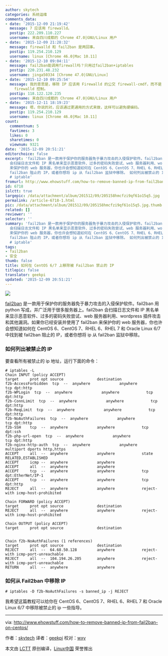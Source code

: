 ```yaml
---
author: skytech
categories: 系统运维
comments_data:
- date: '2015-12-09 21:19:42'
  message: 7 应该用 firewalld。
  postip: 222.209.110.227
  username: 来自四川成都的 Chrome 47.0|GNU/Linux 用户
- date: '2015-12-09 21:28:32'
  message: firewalld 和 fail2ban 是两回事。
  postip: 119.254.210.129
  username: linux [Chrome 46.0|Mac 10.11]
- date: '2015-12-10 09:04:11'
  message: fail2ban能调用firewall吗？只用过fail2ban+iptables
  postip: 220.231.48.232
  username: jinga50334 [Chrome 47.0|GNU/Linux]
- date: '2015-12-10 09:25:54'
  message: 我的意思是，移除 IP 应该用 Firewalld 的公交 firewall-cmdf，而不是 iptables。因为默认设置下，7 的防火墙是由
    firewalld 控制。
  postip: 118.122.120.235
  username: 来自四川成都的 Chrome 47.0|GNU/Linux 用户
- date: '2015-12-11 18:19:23'
  message: 嗯，你说的对，应该通过更通用的方式来做，这样可以避免硬编码。
  postip: 119.254.210.129
  username: linux [Chrome 46.0|Mac 10.11]
count:
  commentnum: 5
  favtimes: 3
  likes: 0
  sharetimes: 0
  viewnum: 9321
date: '2015-12-09 20:51:21'
editorchoice: false
excerpt: 'fail2ban 是一款用于保护你的服务器免于暴力攻击的入侵保护软件。fail2ban 用 python 写成，并广泛用于很多服务器上。fail2ban
  会扫描日志文件和 IP 黑名单来显示恶意软件、过多的密码失败尝试、web 服务器利用、wordpress 插件攻击和其他漏洞。如果你已经安装并使用了 fail2ban
  来保护你的 web 服务器，你也许会想知道如何在 CentOS 6、CentOS 7、RHEL 6、RHEL 7 和 Oracle Linux 6/7 中找到被
  fail2ban 阻止的 IP，或者你想将 ip 从 fail2ban 监狱中移除。 如何列出被禁止的 IP 要查看所有被禁止的 ip 地址，运行下面的命令：
  # iptable'
fromurl: http://www.ehowstuff.com/how-to-remove-banned-ip-from-fail2ban-on-centos/
id: 6718
islctt: true
largepic: /data/attachment/album/201512/09/205158hmcfzi9qf61o15q5.jpg
permalink: /article-6718-1.html
pic: /data/attachment/album/201512/09/205158hmcfzi9qf61o15q5.jpg.thumb.jpg
related: []
reviewer: ''
selector: ''
summary: 'fail2ban 是一款用于保护你的服务器免于暴力攻击的入侵保护软件。fail2ban 用 python 写成，并广泛用于很多服务器上。fail2ban
  会扫描日志文件和 IP 黑名单来显示恶意软件、过多的密码失败尝试、web 服务器利用、wordpress 插件攻击和其他漏洞。如果你已经安装并使用了 fail2ban
  来保护你的 web 服务器，你也许会想知道如何在 CentOS 6、CentOS 7、RHEL 6、RHEL 7 和 Oracle Linux 6/7 中找到被
  fail2ban 阻止的 IP，或者你想将 ip 从 fail2ban 监狱中移除。 如何列出被禁止的 IP 要查看所有被禁止的 ip 地址，运行下面的命令：
  # iptable'
tags:
- fail2ban
- 安全
thumb: false
title: 如何在 CentOS 6/7 上移除被 Fail2ban 禁止的 IP
titlepic: false
translator: geekpi
updated: '2015-12-09 20:51:21'
---
```


![](/data/attachment/album/201512/09/205158hmcfzi9qf61o15q5.jpg)


[fail2ban](http://www.fail2ban.org/wiki/index.php/Main_Page) 是一款用于保护你的服务器免于暴力攻击的入侵保护软件。fail2ban 用 python 写成，并广泛用于很多服务器上。fail2ban 会扫描日志文件和 IP 黑名单来显示恶意软件、过多的密码失败尝试、web 服务器利用、wordpress 插件攻击和其他漏洞。如果你已经安装并使用了 fail2ban 来保护你的 web 服务器，你也许会想知道如何在 CentOS 6、CentOS 7、RHEL 6、RHEL 7 和 Oracle Linux 6/7 中找到被 fail2ban 阻止的 IP，或者你想将 ip 从 fail2ban 监狱中移除。


### 如何列出被禁止的 IP


要查看所有被禁止的 ip 地址，运行下面的命令：



```
# iptables -L
Chain INPUT (policy ACCEPT)
target     prot opt source               destination
f2b-AccessForbidden  tcp  --  anywhere             anywhere            tcp dpt:http
f2b-WPLogin  tcp  --  anywhere             anywhere            tcp dpt:http
f2b-ConnLimit  tcp  --  anywhere             anywhere            tcp dpt:http
f2b-ReqLimit  tcp  --  anywhere             anywhere            tcp dpt:http
f2b-NoAuthFailures  tcp  --  anywhere             anywhere            tcp dpt:http
f2b-SSH    tcp  --  anywhere             anywhere            tcp dpt:ssh
f2b-php-url-open  tcp  --  anywhere             anywhere            tcp dpt:http
f2b-nginx-http-auth  tcp  --  anywhere             anywhere            multiport dports http,https
ACCEPT     all  --  anywhere             anywhere            state RELATED,ESTABLISHED
ACCEPT     icmp --  anywhere             anywhere
ACCEPT     all  --  anywhere             anywhere
ACCEPT     tcp  --  anywhere             anywhere            tcp dpt:EtherNet/IP-1
ACCEPT     tcp  --  anywhere             anywhere            tcp dpt:http
REJECT     all  --  anywhere             anywhere            reject-with icmp-host-prohibited

Chain FORWARD (policy ACCEPT)
target     prot opt source               destination
REJECT     all  --  anywhere             anywhere            reject-with icmp-host-prohibited

Chain OUTPUT (policy ACCEPT)
target     prot opt source               destination


Chain f2b-NoAuthFailures (1 references)
target     prot opt source               destination
REJECT     all  --  64.68.50.128         anywhere            reject-with icmp-port-unreachable
REJECT     all  --  104.194.26.205       anywhere            reject-with icmp-port-unreachable
RETURN     all  --  anywhere             anywhere

```

### 如何从 Fail2ban 中移除 IP



```
# iptables -D f2b-NoAuthFailures -s banned_ip -j REJECT

```

我希望这篇教程可以给你在 CentOS 6、CentOS 7、RHEL 6、RHEL 7 和 Oracle Linux 6/7 中移除被禁止的 ip 一些指导。




---


via: <http://www.ehowstuff.com/how-to-remove-banned-ip-from-fail2ban-on-centos/>


作者：[skytech](http://www.ehowstuff.com/author/skytech/) 译者：[geekpi](https://github.com/geekpi) 校对：[wxy](https://github.com/wxy)


本文由 [LCTT](https://github.com/LCTT/TranslateProject) 原创编译，[Linux中国](https://linux.cn/) 荣誉推出